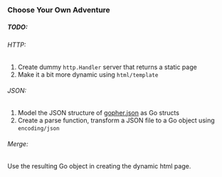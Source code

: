 ### Choose Your Own Adventure

##### TODO:

###### 	HTTP:

1. Create dummy `http.Handler` server that returns a static page
2. Make it a bit more dynamic using `html/template`

######  JSON:

1. Model the JSON structure of [gopher.json](gopher.json) as Go structs
2. Create a parse function, transform a JSON file to a Go object using `encoding/json`

######  Merge:

Use the resulting Go object in creating the dynamic html page.